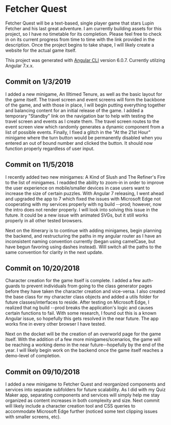# Fetcher Quest

Fetcher Quest will be a text-based, single player game that stars Lupin Fetcher and his last great adventure.  I am currently building assets for this project, so I have no timetable for its completion.  Please feel free to check in on its current progress from time to time with the link provided in the description.  Once the project begins to take shape, I will likely create a website for the actual game itself.

This project was generated with [Angular CLI](https://github.com/angular/angular-cli) version 6.0.7.  Currently utilzing Angular 7.x.x.

## Commit on 1/3/2019
I added a new minigame, An Illtimed Tenure, as well as the basic layout for the game itself.  The travel screen and event screens will form the backbone of the game, and with those in place, I will begin putting everything together and balancing content for an initial release of the game.  I added a temporary "Standby" link on the navigation bar to help with testing the travel screen and events as I create them.  The travel screen routes to the event screen view which randomly generates a dynamic component from a list of possible events.  Finally, I fixed a glitch in the "At the 21st Hour" minigame where the turn button would be permanently disabled when you entered an out of bound number and clicked the button.  It should now function properly regardless of user input.

## Commit on 11/5/2018
I recently added two new minigames:  A Kind of Slush and The Refiner's Fire to the list of minigames.  I readded the ability to zoom-in in order to improve the user experience on mobile/smaller devices in case users want to increase the size of certain puzzles.  With Angular 7 releasing, I went ahead and upgraded the app to 7 which fixed the issues with Microsoft Edge not cooperating with my services properly with ng build --prod; however, now the intro does not render properly.  I will look into solving this issue in the future.  It could be a new issue with animated SVGs, but it still works properly in all other tested browsers.  

Next on the itinerary is to continue with adding minigames, begin planning the backend, and restructuring the paths in my angular router as I have an inconsistent naming convention currently (began using camelCase, but have begun favoring using dashes instead).  Will switch all the paths to the same convention for clarity in the next update.

## Commit on 10/20/2018
Character creation for the game itself is complete.  I added a few auth-guards to prevent individuals from going to the class generator pages before they have taken the character creation and vice-versa.  I also created the base class for my character class objects and added a utils folder for future classes/interfaces to reside.  After testing on Microsoft Edge, I realized that ng build --prod breaks the application's logic and causes certain functions to fail.  With some research, I found out this is a known Angular issue, so hopefully this gets resolved in the near future.  The app works fine in every other browser I have tested.

Next on the docket will be the creation of an overworld page for the game itself.  With the addition of a few more minigames/scenarios, the game will be reaching a working demo in the near future--hopefully by the end of the year.  I will likely begin work on the backend once the game itself reaches a demo-level of completion.

## Commit on 09/10/2018
I added a new minigame to Fetcher Quest and reorganized components and services into separate subfolders for future scalability.  As I did with my Quiz Maker app, separating components and services will simply help me stay organized as content increases in both complexity and size.  Next commit will likely include a character creation tool and CSS queries to accommodate Microsoft Edge further (noticed some text clipping issues with smaller screens, etc).
